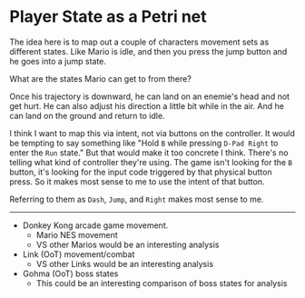 # Player State as a Petri net

The idea here is to map out a couple of characters movement sets as different states.
Like Mario is idle, and then you press the jump button and he goes into a jump state.

What are the states Mario can get to from there?

Once his trajectory is downward, he can land on an enemie's head and not get hurt.
He can also adjust his direction a little bit while in the air.
And he can land on the ground and return to idle.

I think I want to map this via intent, not via buttons on the controller.
It would be tempting to say something like "Hold `B` while pressing `D-Pad Right` to enter the `Run` state."
But that would make it too concrete I think.
There's no telling what kind of controller they're using.
The game isn't looking for the `B` button, it's looking for the input code triggered by that physical button press.
So it makes most sense to me to use the intent of that button.

Referring to them as `Dash`, `Jump`, and `Right` makes most sense to me.

---

- Donkey Kong arcade game movement.
  - Mario NES movement
  - VS other Marios would be an interesting analysis
- Link (OoT) movement/combat
  - VS other Links would be an interesting analysis
- Gohma (OoT) boss states
  - This could be an interesting comparison of boss states for analysis